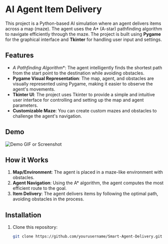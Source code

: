 # AI Agent Item Delivery

This project is a Python-based AI simulation where an agent delivers items across a map (maze). The agent uses the A* (A-star) pathfinding algorithm to navigate efficiently through the maze. The project is built using **Pygame** for the graphical interface and **Tkinter** for handling user input and settings.

## Features

- **A* Pathfinding Algorithm**: The agent intelligently finds the shortest path from the start point to the destination while avoiding obstacles.
- **Pygame Visual Representation**: The map, agent, and obstacles are visually represented using Pygame, making it easier to observe the agent's movements.
- **Tkinter UI**: The project uses Tkinter to provide a simple and intuitive user interface for controlling and setting up the map and agent parameters.
- **Customizable Maze**: You can create custom mazes and obstacles to challenge the agent's navigation.

## Demo

![Demo GIF or Screenshot](https://path_to_demo_image_or_gif)

## How it Works

1. **Map/Environment**: The agent is placed in a maze-like environment with obstacles.
2. **Agent Navigation**: Using the A* algorithm, the agent computes the most efficient route to the goal.
3. **Item Delivery**: The agent delivers items by following the optimal path, avoiding obstacles in the process.

## Installation

1. Clone this repository:
   ```bash
   git clone https://github.com/yourusername/Smart-Agent-Delivery.git
